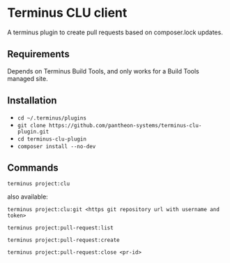 # Terminus CLU client

A terminus plugin to create pull requests based on composer.lock updates.

## Requirements
Depends on Terminus Build Tools, and only works for a Build Tools managed site.

## Installation

- `cd ~/.terminus/plugins`
- `git clone https://github.com/pantheon-systems/terminus-clu-plugin.git` 
- `cd terminus-clu-plugin`
- `composer install --no-dev`

## Commands

`terminus project:clu`

also available:

`terminus project:clu:git <https git repository url with username and token>`

`terminus project:pull-request:list`

`terminus project:pull-request:create`

`terminus project:pull-request:close <pr-id>`
